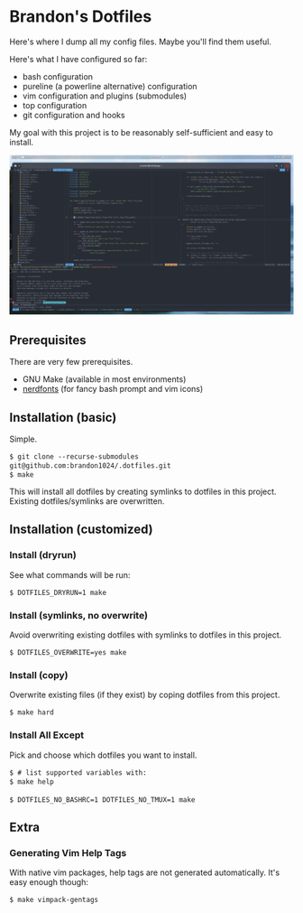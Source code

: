 # Brandon's Dotfiles

Here's where I dump all my config files. Maybe you'll find them useful.

Here's what I have configured so far:
- bash configuration
- pureline (a powerline alternative) configuration
- vim configuration and plugins (submodules)
- top configuration
- git configuration and hooks

My goal with this project is to be reasonably self-sufficient and easy to
install.

![](.gitlab/screenshot.png)

## Prerequisites

There are very few prerequisites.
- GNU Make (available in most environments)
- [nerdfonts](https://www.nerdfonts.com/) (for fancy bash prompt and vim icons)

## Installation (basic)

Simple.

```
$ git clone --recurse-submodules git@github.com:brandon1024/.dotfiles.git
$ make
```

This will install all dotfiles by creating symlinks to dotfiles in this project.
Existing dotfiles/symlinks are overwritten.

## Installation (customized)

### Install (dryrun)

See what commands will be run:

```
$ DOTFILES_DRYRUN=1 make
```

### Install (symlinks, no overwrite)

Avoid overwriting existing dotfiles with symlinks to dotfiles in this project.

```
$ DOTFILES_OVERWRITE=yes make
```

### Install (copy)

Overwrite existing files (if they exist) by coping dotfiles from this project.

```
$ make hard
```

### Install All Except

Pick and choose which dotfiles you want to install.

```
$ # list supported variables with:
$ make help

$ DOTFILES_NO_BASHRC=1 DOTFILES_NO_TMUX=1 make
```

## Extra

### Generating Vim Help Tags

With native vim packages, help tags are not generated automatically. It's
easy enough though:

```bash
$ make vimpack-gentags
```

